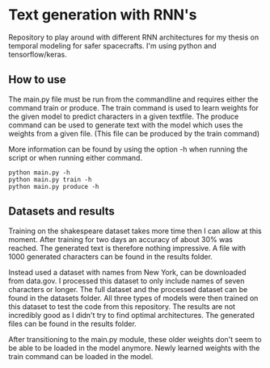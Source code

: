 # Text generation with RNN's
Repository to play around with different RNN architectures for my thesis on temporal modeling for safer spacecrafts. I'm using python and tensorflow/keras.

## How to use
The main.py file must be run from the commandline and requires either the command train or produce. The train command is used to learn weights for the given model to predict characters in a given textfile. The produce command can be used to generate text with the model which uses the weights from a given file. (This file can be produced by the train command)

More information can be found by using the option -h when running the script or when running either command.
```
python main.py -h
python main.py train -h
python main.py produce -h
```

## Datasets and results
Training on the shakespeare dataset takes more time then I can allow at this moment. After training for two days an accuracy of about 30% was reached. The generated text is therefore nothing impressive. A file with 1000 generated characters can be found in the results folder.

Instead used a dataset with names from New York, can be downloaded from data.gov. I processed this dataset to only include names of seven characters or longer. The full dataset and the processed dataset can be found in the datasets folder. All three types of models were then trained on this dataset to test the code from this repository. The results are not incredibly good as I didn't try to find optimal architectures. The generated files can be found in the results folder. 

After transitioning to the main.py module, these older weights don't seem to be able to be loaded in the model anymore.
Newly learned weights with the train command can be loaded in the model.
